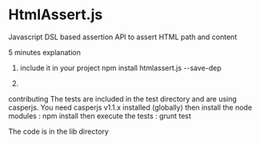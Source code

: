 HtmlAssert.js
=============

Javascript DSL based assertion API to assert HTML path and content


5 minutes explanation

1) include it in your project
npm install htmlassert.js --save-dep

2)

contributing
The tests are included in the test directory and are using casperjs. You need casperjs v1.1.x installed (globally)
then install the node modules : npm install
then execute the tests : grunt test

The code is in the lib directory